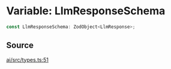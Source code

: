 # Variable: LlmResponseSchema

```ts
const LlmResponseSchema: ZodObject<LlmResponse>;
```

## Source

[ai/src/types.ts:51](https://github.com/firebase/genkit/blob/2b0be364306d92a8e7d13efc2da4fb04c1d21e29/js/ai/src/types.ts#L51)
